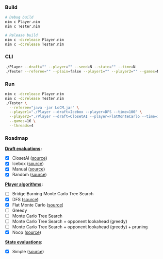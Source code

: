 ### Build

```sh
# Debug build
nim c Player.nim
nim c Tester.nim

# Release build
nim c -d:release Player.nim
nim c -d:release Tester.nim
```

### CLI

```sh
./Player --draft="" --player="" --seed=N --state="" --time=N
./Tester --referee="" --plain=false --player1="" --player2="" --games=N --threads=N --replays=false
```

### Run

```sh
nim c -d:release Player.nim
nim c -d:release Tester.nim
./Tester \
  --referee="java -jar LoCM.jar" \
  --player1="./Player --draft=Icebox --player=DFS --time=100" \
  --player2="./Player --draft=ClosetAI --player=FlatMonteCarlo --time=150" \
  --games=16 \
  --threads=4
```

### Roadmap

**[Draft evaluations](Research/DraftEvaluations):**

* [x] ClosetAI ([source](Research/DraftEvaluations/ClosetAI.nim))
* [x] Icebox ([source](Research/DraftEvaluations/Icebox.nim))
* [x] Manual ([source](Research/DraftEvaluations/Manual.nim))
* [x] Random ([source](Research/DraftEvaluations/Random.nim))

**[Player algorithms](Research/PlayerAlgorithms):**

* [ ] Bridge Burning Monte Carlo Tree Search
* [x] DFS ([source](Research/PlayerAlgorithms/DFS.nim))
* [x] Flat Monte Carlo ([source](Research/PlayerAlgorithms/FlatMonteCarlo.nim))
* [ ] Greedy
* [ ] Monte Carlo Tree Search
* [ ] Monte Carlo Tree Search + opponent lookahead (greedy)
* [ ] Monte Carlo Tree Search + opponent lookahead (greedy) + pruning
* [x] Noop ([source](Research/PlayerAlgorithms/Noop.nim))

**[State evaluations](Research/StateEvaluations):**

* [x] Simple ([source](Research/StateEvaluations/Simple.nim))

